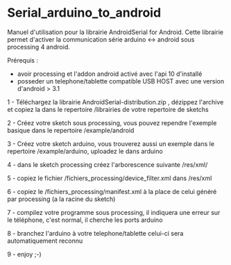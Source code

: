 Serial_arduino_to_android
=========================

Manuel d'utilisation pour la librairie AndroidSerial for Android.
Cette librairie permet d'activer la communication série arduino <-> android sous processing 4 android.

Prérequis : 
- avoir processing et l'addon android activé avec l'api 10 d'installé
- posseder un telephone/tablette compatible USB HOST avec une version d'android > 3.1

1 - Téléchargez la librairie AndroidSerial-distribution.zip , dézippez l'archive et copiez la dans le repertoire /librairies de votre repertoire de sketchs

2 - Créez votre sketch sous processing, vous pouvez rependre l'exemple basique dans le repertoire /example/android

3 - Créez votre sketch arduino, vous trouverez aussi un exemple dans le repertoire /example/arduino, uploadez le dans arduino

4 - dans le sketch processing créez l'arborescence suivante /res/xml/

5 - copiez le fichier /fichiers_processing/device_filter.xml dans /res/xml

6 - copiez le /fichiers_processing/manifest.xml à la place de celui généré par processing (a la racine du sketch)

7 - compilez votre programme sous processing, il indiquera une erreur sur le téléphone, c'est normal, il cherche les ports arduino

8 - branchez l'arduino à votre telephone/tablette celui-ci sera automatiquement reconnu

9 - enjoy ;-)
